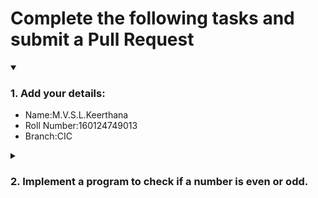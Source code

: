 # Complete the following tasks and submit a Pull Request
<details open>
<summary><h3>1. Add your details: </h3></summary>
<ul>
  <li> Name:M.V.S.L.Keerthana </li>
  <li> Roll Number:160124749013 </li>
  <li> Branch:CIC </li>
</ul>
</details>
<details>
<summary><h3> 2. Implement a program to check if a number is even or odd. </h3></summary>
<ul>
  <li> Create a new file in the repository and add your code. </li>
  <li> Use any programming language of your choice. </li>
</ul>
</details>
